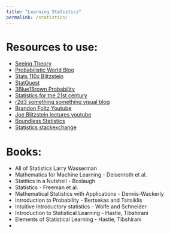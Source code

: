 ```yaml
---
title: "Learning Statistics"
permalink: /statistics/
---
```

<!-- Here we start our quest to understand statistics
-->

# Resources to use:
- [Seeing Theory](https://seeing-theory.brown.edu/basic-probability/index.html)
- [Probabilistic World Blog](https://www.probabilisticworld.com/what-is-probability/)
- [Stats 110x Blitzstein](https://courses.edx.org/courses/course-v1:HarvardX+STAT110x+3T2019/course/)
- [StatQuest]()
- [3Blue1Brown Probability]()
- [Statistics for the 21st century]()
- [r2d3 something something visual blog]()
- [Brandon Foltz Youtube]()
- [Joe Blitzstein lectures youtube]()
- [Boundless Statistics]()
- [Statistics stackexchange]()

# Books:
- All of Statistics Larry Wasserman
- Mathematics for Machine Learning - Deisenroth et al.
- Statitics in a Nutshell - Boslaugh
- Statistics - Freeman et al.
- Mathematical Statistics with Applications - Dennis-Wackerly
- Introduction to Probability - Bertsekas and Tsitsiklis
- Intuitive Introductory statistics - Wolfe and Schneider
- Introduction to Statistical Learning - Hastie, Tibshirani
- Elements of Statistical Learning - Hastie, Tibshirani
- []()
